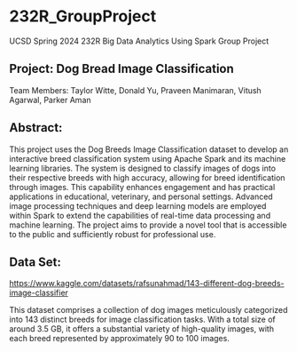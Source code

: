 # 232R_GroupProject
UCSD Spring 2024 232R Big Data Analytics Using Spark Group Project 

## Project: Dog Bread Image Classification 
Team Members: Taylor Witte, Donald Yu, Praveen Manimaran, Vitush Agarwal, Parker Aman

## Abstract: 
This project uses the Dog Breeds Image Classification dataset to develop an interactive breed classification system using Apache Spark and its machine learning libraries. The system is designed to classify images of dogs into their respective breeds with high accuracy, allowing for breed identification through images. This capability enhances engagement and has practical applications in educational, veterinary, and personal settings. Advanced image processing techniques and deep learning models are employed within Spark to extend the capabilities of real-time data processing and machine learning. The project aims to provide a novel tool that is accessible to the public and sufficiently robust for professional use. 

## Data Set: 
https://www.kaggle.com/datasets/rafsunahmad/143-different-dog-breeds-image-classifier

This dataset comprises a collection of dog images meticulously categorized into 143 distinct breeds for image classification tasks. With a total size of around 3.5 GB, it offers a substantial variety of high-quality images, with each breed represented by approximately 90 to 100 images. 


